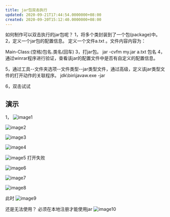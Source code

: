 ```yaml
---
title: jar包双击执行
updated: 2020-09-21T17:44:54.0000000+08:00
created: 2020-09-20T15:12:40.0000000+08:00
---
```


如何制作可以双击执行的jar包呢？
1，将多个类封装到了一个包(package)中。
2，定义一个jar包的配置信息。
定义一个文件a.txt 。文件内容内容为：

Main-Class:(空格)包名.类名(回车)
3，打jar包。
jar -cvfm my.jar a.txt 包名
4，通过winrar程序进行验证，查看该jar的配置文件中是否有自定义的配置信息。

5，通过工具--文件夹选项--文件类型--jar类型文件，通过高级，定义该jar类型文件的打开动作的关联程序。
jdk\bin\javaw.exe -jar

6，双击试试
## 演示
1，
![image1](../../../assets/1ce0d1ef220340c49b9f0d2f5cb78840.png)

![image2](../../../assets/7d4655974e744755b89b16017ca6c023.png)

![image3](../../../assets/e9ab50a6797545239e117125aa7c0571.png)

![image4](../../../assets/39d589ea06b34dac96bd96a2a78155ea.png)

![image5](../../../assets/73c4c9b7b5fa4d5db91395a4e955aaa1.png)
打开失败

![image6](../../../assets/ceda1275e1ef4010b168bab229c5ee35.png)

![image7](../../../assets/ba9e28817f01462aabc26d4dac6e7fac.png)

![image8](../../../assets/483bc862d56e4a2c9648e5dae26d8595.png)

此时
![image9](../../../assets/c768da4169b540c4a52f3c3aea114f70.png)

还是无法使用？
必须在本地注册才能使用jar
![image10](../../../assets/e857ba93576347fdb2ed18bf477e7e35.png)

